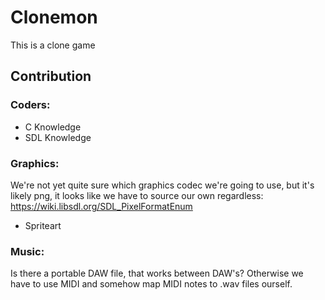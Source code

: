 # Clonemon
This is a clone game

## Contribution
### Coders:

- C Knowledge
- SDL Knowledge

### Graphics:
We're not yet quite sure which graphics codec we're going to use, but it's likely png, it looks like we have to source our own regardless: https://wiki.libsdl.org/SDL_PixelFormatEnum
- Spriteart

### Music:
Is there a portable DAW file, that works between DAW's? Otherwise we have to use MIDI and somehow map MIDI notes to .wav files ourself.
